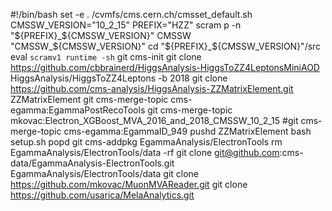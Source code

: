 #!/bin/bash
set -e
. /cvmfs/cms.cern.ch/cmsset_default.sh
CMSSW_VERSION="10_2_15"
PREFIX="HZZ"
scram p -n "${PREFIX}_${CMSSW_VERSION}" CMSSW "CMSSW_${CMSSW_VERSION}"
cd "${PREFIX}_${CMSSW_VERSION}"/src
eval `scramv1 runtime -sh`
git cms-init
git clone https://github.com/cbbrainerd/HiggsAnalysis-HiggsToZZ4LeptonsMiniAOD HiggsAnalysis/HiggsToZZ4Leptons -b 2018
git clone https://github.com/cms-analysis/HiggsAnalysis-ZZMatrixElement.git ZZMatrixElement
git cms-merge-topic cms-egamma:EgammaPostRecoTools
git cms-merge-topic mkovac:Electron_XGBoost_MVA_2016_and_2018_CMSSW_10_2_15
#git cms-merge-topic cms-egamma:EgammaID_949
pushd ZZMatrixElement
bash setup.sh
popd
git cms-addpkg EgammaAnalysis/ElectronTools
rm EgammaAnalysis/ElectronTools/data -rf
git clone git@github.com:cms-data/EgammaAnalysis-ElectronTools.git EgammaAnalysis/ElectronTools/data
git clone https://github.com/mkovac/MuonMVAReader.git
git clone https://github.com/usarica/MelaAnalytics.git
